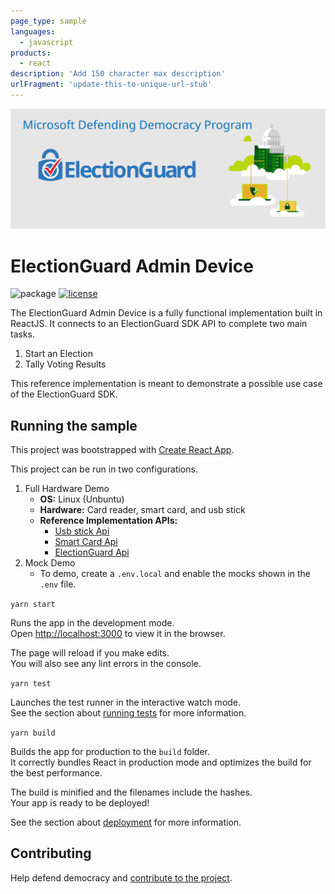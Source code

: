```yaml
---
page_type: sample
languages:
  - javascript
products:
  - react
description: 'Add 150 character max description'
urlFragment: 'update-this-to-unique-url-stub'
---
```


![Microsoft Defending Democracy Program: ElectionGuard](images/electionguard-banner.svg)

# ElectionGuard Admin Device

![package](https://github.com/microsoft/electionguard-admin-device/workflows/Package/badge.svg)
[![license](https://img.shields.io/github/license/microsoft/electionguard-admin-device)](License)

The ElectionGuard Admin Device is a fully functional
implementation built in ReactJS. It connects to an ElectionGuard SDK API to
complete two main tasks.

1. Start an Election
2. Tally Voting Results

This reference implementation is meant to demonstrate a possible use case of the
ElectionGuard SDK.

## Running the sample

This project was bootstrapped with
[Create React App](https://github.com/facebook/create-react-app).

This project can be run in two configurations.

1. Full Hardware Demo
   - **OS:** Linux (Unbuntu)
   - **Hardware:** Card reader, smart card, and usb stick
   - **Reference Implementation APIs:**
     - [Usb stick Api](https://github.com/InfernoRed/module-usbstick)
     - [Smart Card Api](https://github.com/InfernoRed/module-smartcards)
     - [ElectionGuard Api](https://github.com/microsoft/ElectionGuard-SDK-DotNetCore-Reference-Web-API)
2. Mock Demo
   - To demo, create a `.env.local` and enable the mocks shown in the `.env`
     file.

`yarn start`

Runs the app in the development mode.<br /> Open
[http://localhost:3000](http://localhost:3000) to view it in the browser.

The page will reload if you make edits.<br /> You will also see any lint errors
in the console.

`yarn test`

Launches the test runner in the interactive watch mode.<br /> See the section
about
[running tests](https://facebook.github.io/create-react-app/docs/running-tests)
for more information.

`yarn build`

Builds the app for production to the `build` folder.<br /> It correctly bundles
React in production mode and optimizes the build for the best performance.

The build is minified and the filenames include the hashes.<br /> Your app is
ready to be deployed!

See the section about
[deployment](https://facebook.github.io/create-react-app/docs/deployment) for
more information.

## Contributing

Help defend democracy and [contribute to the project](CONTRIBUTING).

<!--
Guidelines on README format: https://review.docs.microsoft.com/help/onboard/admin/samples/concepts/readme-template?branch=master

Guidance on onboarding samples to docs.microsoft.com/samples: https://review.docs.microsoft.com/help/onboard/admin/samples/process/onboarding?branch=master

Taxonomies for products and languages: https://review.docs.microsoft.com/new-hope/information-architecture/metadata/taxonomies?branch=master
-->